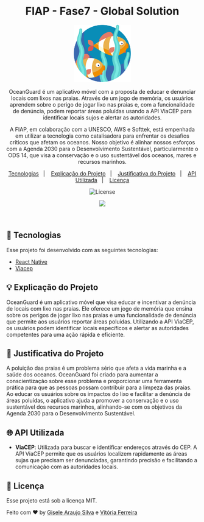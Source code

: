 <h1 align="center">
FIAP - Fase7 - Global Solution
</h1>

<p align="center"><img src="./assets/icon-fish.png" width="150px" height="150px"></p>

<p align="center">
OceanGuard é um aplicativo móvel com a proposta de educar e denunciar locais com lixos nas praias. Através de um jogo de memória, os usuários aprendem sobre o perigo de jogar lixo nas praias e, com a funcionalidade de denúncia, podem reportar áreas poluídas usando a API ViaCEP para identificar locais sujos e alertar as autoridades.
</p>

<p align="center">
A FIAP, em colaboração com a UNESCO, AWS e Softtek, está empenhada em utilizar a tecnologia como catalisadora para enfrentar os desafios críticos que afetam os oceanos. Nosso objetivo é alinhar nossos esforços com a Agenda 2030 para o Desenvolvimento Sustentável, particularmente o ODS 14, que visa a conservação e o uso sustentável dos oceanos, mares e recursos marinhos.
</p>

<p align="center">
  <a href="#-tecnologias">Tecnologias</a>&nbsp;&nbsp;&nbsp;|&nbsp;&nbsp;&nbsp;
  <a href="#-explicação-do-projeto">Explicação do Projeto</a>&nbsp;&nbsp;&nbsp;|&nbsp;&nbsp;&nbsp;
  <a href="#-justificativa-do-projeto">Justificativa do Projeto</a>&nbsp;&nbsp;&nbsp;|&nbsp;&nbsp;&nbsp;
  <a href="#-api-utilizada">API Utilizada</a>&nbsp;&nbsp;&nbsp;|&nbsp;&nbsp;&nbsp;
  <a href="#memo-licença">Licença</a>
</p>

<p align="center">
  <img alt="License" src="https://img.shields.io/static/v1?label=license&message=MIT&color=49AA26&labelColor=000000">
</p>

<p align="center">  
  <img src="./assets/ocean-guard.gif">  
</p>

<br>

## 🚀 Tecnologias

Esse projeto foi desenvolvido com as seguintes tecnologias:

- [React Native](https://reactnative.dev/)
- [Viacep](https://viacep.com.br/)

## 💡 Explicação do Projeto

OceanGuard é um aplicativo móvel que visa educar e incentivar a denúncia de locais com lixo nas praias. Ele oferece um jogo de memória que ensina sobre os perigos de jogar lixo nas praias e uma funcionalidade de denúncia que permite aos usuários reportar áreas poluídas. Utilizando a API ViaCEP, os usuários podem identificar locais específicos e alertar as autoridades competentes para uma ação rápida e eficiente.

## 📝 Justificativa do Projeto

A poluição das praias é um problema sério que afeta a vida marinha e a saúde dos oceanos. OceanGuard foi criado para aumentar a conscientização sobre esse problema e proporcionar uma ferramenta prática para que as pessoas possam contribuir para a limpeza das praias. Ao educar os usuários sobre os impactos do lixo e facilitar a denúncia de áreas poluídas, o aplicativo ajuda a promover a conservação e o uso sustentável dos recursos marinhos, alinhando-se com os objetivos da Agenda 2030 para o Desenvolvimento Sustentável.

## 🌐 API Utilizada

- **ViaCEP**: Utilizada para buscar e identificar endereços através do CEP. A API ViaCEP permite que os usuários localizem rapidamente as áreas sujas que precisam ser denunciadas, garantindo precisão e facilitando a comunicação com as autoridades locais.

## :memo: Licença

Esse projeto está sob a licença MIT.

Feito com ♥ by [Gisele Araujo Silva](https://www.linkedin.com/in/gisele-araujo-silva/) e [Vitória Ferreira](https://www.linkedin.com/in/vic-ferreira)
